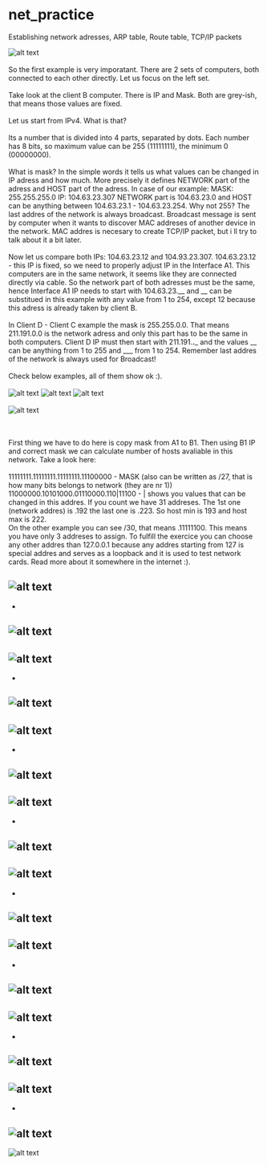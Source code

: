 # net_practice
Establishing network adresses, ARP table, Route table, TCP/IP packets

![alt text](https://github.com/psleziak42/net_practice/blob/main/screens/0lvl1.PNG)
<br><br>
So the first example is very imporatant. There are 2 sets of computers, both connected to each other directly. Let us focus on the left set.
<br><br>
Take look at the client B computer. There is IP and Mask. Both are grey-ish, that means those values are fixed.
<br><br>
Let us start from IPv4. What is that?
<br><br>
Its a number that is divided into 4 parts, separated by dots. Each number has 8 bits, so maximum value can be 255 (11111111), the minimum 0 (00000000).
<br><br>
What is mask? In the simple words it tells us what values can be changed in IP adress and how much. More precisely it defines NETWORK part of the adress and HOST part of the adress. In case of our example: MASK: 255.255.255.0 IP: 104.63.23.307 NETWORK part is 104.63.23.0 and HOST can be anything between 104.63.23.1 - 104.63.23.254. Why not 255? The last addres of the network is always broadcast. Broadcast message is sent by computer when it wants to discover MAC addreses of another device in the network. MAC addres is necesary to create TCP/IP packet, but i ll try to talk about it a bit later.
<br><br>
Now let us compare both IPs: 104.63.23.12 and 104.93.23.307. 104.63.23.12 - this IP is fixed, so we need to properly adjust IP in the Interface A1. This computers are in the same network, it seems like they are connected directly via cable. So the network part of both adresses must be the same, hence Interface A1 IP needs to start with 104.63.23.__ and __ can be substitued in this example with any value from 1 to 254, except 12 because this adress is already taken by client B.
<br><br>
In Client D - Client C example the mask is 255.255.0.0. That means 211.191.0.0 is the network adress and only this part has to be the same in both computers. Client D IP must then start with 211.191.__.___ and the values __ can be anything from 1 to 255 and ___ from 1 to 254. Remember last addres of the network is always used for Broadcast!
<br><br>
Check below examples, all of them show ok :).
<br><br>
![alt text](https://github.com/psleziak42/net_practice/blob/main/screens/lvl1.PNG)
![alt text](https://github.com/psleziak42/net_practice/blob/main/screens/lvl1.1.PNG)
![alt text](https://github.com/psleziak42/net_practice/blob/main/screens/lvl1.2.PNG)
<br>
<br>
![alt text](https://github.com/psleziak42/net_practice/blob/main/screens/0lvl2.PNG)

<br><br>
First thing we have to do here is copy mask from A1 to B1. Then using B1 IP and correct mask we can calculate number of hosts avaliable in this network. Take a look here: <br>
<br>11111111.11111111.11111111.11100000 - MASK (also can be written as /27, that is how many bits belongs to network (they are nr 1))
<br>11000000.10101000.01110000.110|11100 - | shows you values that can be changed in this addres. If you count we have 31 addreses. The 1st one (network addres) is .192 the last one is .223. So host min is 193 and host max is 222.
<br>
On the other example you can see /30, that means .11111100. This means you have only 3 addreses to assign. To fulfill the exercice you can choose any other addres than 127.0.0.1 because any addres starting from 127 is special addres and serves as a loopback and it is used to test network cards. Read more about it somewhere in the internet :).

![alt text](https://github.com/psleziak42/net_practice/blob/main/screens/lvl2.PNG)
-
-

![alt text](https://github.com/psleziak42/net_practice/blob/main/screens/0lvl3.PNG)
-
![alt text](https://github.com/psleziak42/net_practice/blob/main/screens/lvl3.PNG)
-
-
![alt text](https://github.com/psleziak42/net_practice/blob/main/screens/0lvl4.PNG)
-
![alt text](https://github.com/psleziak42/net_practice/blob/main/screens/lvl4.PNG)
-
-
![alt text](https://github.com/psleziak42/net_practice/blob/main/screens/0lvl5.PNG)
-
![alt text](https://github.com/psleziak42/net_practice/blob/main/screens/lvl5.PNG)
-
-
![alt text](https://github.com/psleziak42/net_practice/blob/main/screens/0lvl6.PNG)
-
![alt text](https://github.com/psleziak42/net_practice/blob/main/screens/lvl6.PNG)
-
-
![alt text](https://github.com/psleziak42/net_practice/blob/main/screens/0lvl7.PNG)
-
![alt text](https://github.com/psleziak42/net_practice/blob/main/screens/lvl7.PNG)
-
-
![alt text](https://github.com/psleziak42/net_practice/blob/main/screens/0lvl8.PNG)
-
![alt text](https://github.com/psleziak42/net_practice/blob/main/screens/lvl8.PNG)
-
-
![alt text](https://github.com/psleziak42/net_practice/blob/main/screens/0lvl9.PNG)
-
![alt text](https://github.com/psleziak42/net_practice/blob/main/screens/lvl9.PNG)
-
-
![alt text](https://github.com/psleziak42/net_practice/blob/main/screens/0lvl10.PNG)
-
![alt text](https://github.com/psleziak42/net_practice/blob/main/screens/lvl10.PNG)
